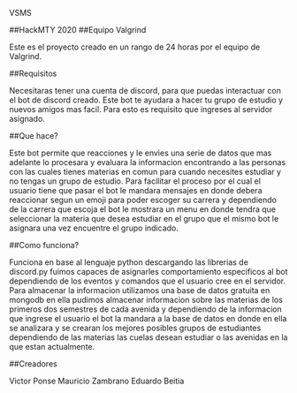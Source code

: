 VSMS

##HackMTY 2020
##Equipo Valgrind 

Este es el proyecto creado en un rango de 24 horas por el equipo de Valgrind.

##Requisitos

Necesitaras tener una cuenta de discord, para que puedas interactuar con el bot de discord creado. Este bot te ayudara a hacer tu grupo de estudio 
y nuevos amigos mas facil. Para esto es requisito que ingreses al servidor asignado.

##Que hace?

Este bot permite que reacciones y le envies una serie de datos que mas adelante lo procesara y evaluara la informacion encontrando a las personas 
con las cuales tienes materias en comun para cuando necesites estudiar y no tengas un grupo de estudio. Para facilitar el proceso por el cual el 
usuario tiene que pasar el bot le mandara mensajes en donde debera reaccionar segun un emoji para poder escoger su carrera y dependiendo de la 
carrera que escoja el bot le mostrara un menu en donde tendra que seleccionar la materia que desea estudiar en el grupo que el mismo bot le 
asignara una vez encuentre el grupo indicado.

##Como funciona?

Funciona en base al lenguaje python descargando las librerias de discord.py fuimos capaces de asignarles comportamiento especificos al bot 
dependiendo de los eventos y comandos que el usuario cree en el servidor. Para almacenar la informacion utilizamos una base de datos gratuita en
mongodb en ella pudimos almacenar informacion sobre las materias de los primeros dos semestres de cada avenida y dependiendo de la informacion que
ingrese el usuario el bot la mandara a la base de datos en donde en ella se analizara y se crearan los mejores posibles grupos de estudiantes 
dependiendo de las materias las cuelas desean estudiar o las avenidas en la que estan actualmente.


##Creadores

Victor Ponse 
Mauricio Zambrano 
Eduardo Beitia 
